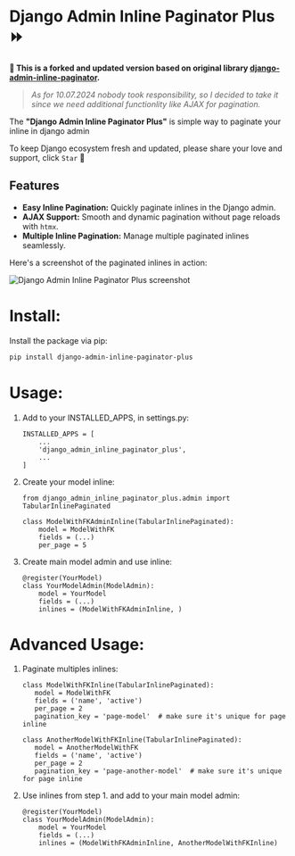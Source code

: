 Django Admin Inline Paginator Plus ⏩
=====================================

**🍴 This is a forked and updated version based on original library [django-admin-inline-paginator](https://github.com/shinneider/django-admin-inline-paginator).**

> *As for 10.07.2024 nobody took responsibility, so I decided to take it since we need additional functionlity like AJAX for pagination.*

The **"Django Admin Inline Paginator Plus"** is simple way to paginate your inline in django admin

To keep Django ecosystem fresh and updated, please share your love and support, click `Star` 🫶

## Features
- **Easy Inline Pagination:** Quickly paginate inlines in the Django admin.
- **AJAX Support:** Smooth and dynamic pagination without page reloads with `htmx`.
- **Multiple Inline Pagination:** Manage multiple paginated inlines seamlessly.


Here's a screenshot of the paginated inlines in action:

![Django Admin Inline Paginator Plus screenshot](https://github.com/DmytroLitvinov/django-admin-inline-paginator-plus/tree/master/example/django-admin-inline-paginator-plus.png "Title")


# Install:

Install the package via pip:

```bash
pip install django-admin-inline-paginator-plus
```

# Usage:

1. Add to your INSTALLED_APPS, in settings.py:

   ```
   INSTALLED_APPS = [
       ...
       'django_admin_inline_paginator_plus',
       ...
   ]
   ```
2. Create your model inline:

   ```
   from django_admin_inline_paginator_plus.admin import TabularInlinePaginated

   class ModelWithFKAdminInline(TabularInlinePaginated):
       model = ModelWithFK
       fields = (...)
       per_page = 5
   ```
3. Create main model admin and use inline:

    ```
    @register(YourModel)
    class YourModelAdmin(ModelAdmin):
        model = YourModel
        fields = (...)
        inlines = (ModelWithFKAdminInline, )
    ```

# Advanced Usage:

1. Paginate multiples inlines:

    ```
    class ModelWithFKInline(TabularInlinePaginated):
       model = ModelWithFK
       fields = ('name', 'active')
       per_page = 2
       pagination_key = 'page-model'  # make sure it's unique for page inline

    class AnotherModelWithFKInline(TabularInlinePaginated):
       model = AnotherModelWithFK
       fields = ('name', 'active')
       per_page = 2
       pagination_key = 'page-another-model'  # make sure it's unique for page inline
    ```

2. Use inlines from step 1. and add to your main model admin:

    ```
    @register(YourModel)
    class YourModelAdmin(ModelAdmin):
        model = YourModel
        fields = (...)
        inlines = (ModelWithFKAdminInline, AnotherModelWithFKInline)
    ```
